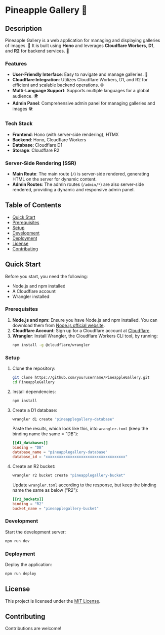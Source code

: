 # Pineapple Gallery 🍍

## Description
Pineapple Gallery is a web application for managing and displaying galleries of images. 📸 It is built using **Hono** and leverages **Cloudflare Workers**, **D1**, and **R2** for backend services. 🚀

### Features
- **User-Friendly Interface**: Easy to navigate and manage galleries. 🌟
- **Cloudflare Integration**: Utilizes Cloudflare Workers, D1, and R2 for efficient and scalable backend operations. 🌐
- **Multi-Language Support**: Supports multiple languages for a global audience. 🌍
- **Admin Panel**: Comprehensive admin panel for managing galleries and images 🛠️

### Tech Stack
- **Frontend**: Hono (with server-side rendering), HTMX
- **Backend**: Hono, Cloudflare Workers
- **Database**: Cloudflare D1
- **Storage**: Cloudflare R2

### Server-Side Rendering (SSR)
- **Main Route**: The main route (`/`) is server-side rendered, generating HTML on the server for dynamic content.
- **Admin Routes**: The admin routes (`/admin/*`) are also server-side rendered, providing a dynamic and responsive admin panel.

## Table of Contents
- [Quick Start](#quick-start)
- [Prerequisites](#prerequisites)
- [Setup](#setup)
- [Development](#development)
- [Deployment](#deployment)
- [License](#license)
- [Contributing](#contributing)

## Quick Start

Before you start, you need the following:
- Node.js and npm installed
- A Cloudflare account
- Wrangler installed

### Prerequisites
1. **Node.js and npm**: Ensure you have Node.js and npm installed. You can download them from [Node.js official website](https://nodejs.org/).
2. **Cloudflare Account**: Sign up for a Cloudflare account at [Cloudflare](https://www.cloudflare.com/).
3. **Wrangler**: Install Wrangler, the Cloudflare Workers CLI tool, by running:
   ```sh
   npm install -g @cloudflare/wrangler
   ```

### Setup
1. Clone the repository:
   ```sh
   git clone https://github.com/yourusername/PineappleGallery.git
   cd PineappleGallery
   ```

2. Install dependencies:
   ```sh
   npm install
   ```

3. Create a D1 database:
   ```sh
   wrangler d1 create "pineapplegallery-database"
   ```
   Paste the results, which look like this, into `wrangler.toml` (keep the binding name the same = "DB"):
   ```toml
   [[d1_databases]]
   binding = "DB"
   database_name = "pineapplegallery-database"
   database_id = "xxxxxxxxxxxxxxxxxxxxxxxxxxxxxxxxxxxx"
   ```

4. Create an R2 bucket:
   ```sh
   wrangler r2 bucket create "pineapplegallery-bucket"
   ```
   Update `wrangler.toml` according to the response, but keep the binding name the same as below ("R2"):
   ```toml
   [[r2_buckets]]
   binding = "R2"
   bucket_name = "pineapplegallery-bucket"
   ```

### Development
Start the development server:
```sh
npm run dev
```

### Deployment
Deploy the application:
```sh
npm run deploy
```

## License
This project is licensed under the [MIT License](LICENSE).

## Contributing

Contributions are welcome!